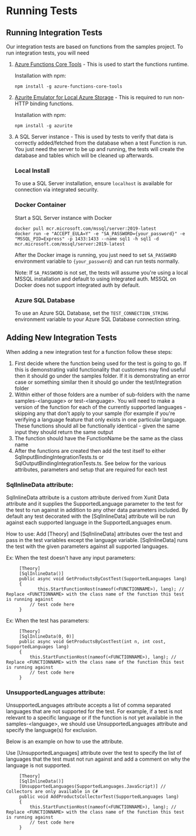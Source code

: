 # Running Tests

## Running Integration Tests
Our integration tests are based on functions from the samples project. To run integration tests, you will need
1. [Azure Functions Core Tools](https://docs.microsoft.com/azure/azure-functions/functions-run-local#install-the-azure-functions-core-tools) - This is used to start the functions runtime.

   Installation with npm:
   ```
   npm install -g azure-functions-core-tools
   ```
2. [Azurite Emulator for Local Azure Storage](https://docs.microsoft.com/azure/storage/common/storage-use-azurite?tabs=npm#install-and-run-azurite) - This is required to run non-HTTP binding functions.

   Installation with npm:
   ```
   npm install -g azurite
   ```
3. A SQL Server instance - This is used by tests to verify that data is correctly added/fetched from the database when a test Function is run. You just need the server to be up and running, the tests will create the database and tables which will be cleaned up afterwards.

     ### Local Install
     To use a SQL Server installation, ensure `localhost` is available for connection via integrated security.

     ### Docker Container
     Start a SQL Server instance with Docker
     ```
     docker pull mcr.microsoft.com/mssql/server:2019-latest
     docker run -e "ACCEPT_EULA=Y" -e "SA_PASSWORD={your_password}" -e "MSSQL_PID=Express" -p 1433:1433 --name sql1 -h sql1 -d mcr.microsoft.com/mssql/server:2019-latest
     ```
     After the Docker image is running, you just need to set `SA_PASSWORD` environment variable to `{your_password}` and can run tests normally.

     Note: If `SA_PASSWORD` is not set, the tests will assume you're using a local MSSQL installation and default to using integrated auth. MSSQL on Docker does not support integrated auth by default.

     ### Azure SQL Database
     To use an Azure SQL Database, set the `TEST_CONNECTION_STRING` environment variable to your Azure SQL Database connection string.

 ## Adding New Integration Tests
   When adding a new integration test for a function follow these steps:

   1. First decide where the function being used for the test is going to go. If this is demonstrating valid functionality that customers may find useful then it should go under the samples folder. If it is demonstrating an error case or something similar then it should go under the test/Integration folder
   2. Within either of those folders are a number of sub-folders with the name samples-\<language> or test-\<language>. You will need to make a version of the function for each of the currently supported languages - skipping any that don't apply to your sample (for example if you're verifying a language feature that only exists in one particular language. These functions should all be functionally identical - given the same input they should return the same output
   3. The function should have the FunctionName be the same as the class name
   4. After the functions are created then add the test itself to either SqlInputBindingIntegrationTests.ts or SqlOutputBindingIntegrationTests.ts. See below for the various attributes, parameters and setup that are required for each test

   ### SqlInlineData attribute:

   SqlInlineData attribute is a custom attribute derived from Xunit Data attribute and it supplies the SupportedLanguage parameter to the test for the test to run against in addition to any other data parameters included. By default any test decorated with the [SqlInlineData] attribute will be run against each supported language in the SupportedLanguages enum.

   How to use: Add [Theory] and [SqlInlineData] attributes over the test and pass in the test variables except the language variable.
     [SqlInlineData] runs the test with the given parameters against all supported languages.

   Ex: When the test doesn't have any input parameters:
   ```
        [Theory]
        [SqlInlineData()]
        public async void GetProductsByCostTest(SupportedLanguages lang)
        {
               this.StartFunctionHost(nameof(<FUNCTIONNAME>), lang); // Replace <FUNCTIONNAME> with the class name of the function this test is running against
            // test code here
        }
   ```  
   Ex: When the test has parameters:

   ```
        [Theory]
        [SqlInlineData(0, 0)]
        public async void GetProductsByCostTest(int n, int cost, SupportedLanguages lang)
        {
            this.StartFunctionHost(nameof(<FUNCTIONNAME>), lang); // Replace <FUNCTIONNAME> with the class name of the function this test is running against
            // test code here
        }
   ```

   ### UnsupportedLanguages attribute:

   UnsupportedLanguages attribute accepts a list of comma separated languages that are not supported for the test. For example, if a test is not relevant to a specific language or if the function is not yet available in the samples-\<language>, we should use UnsupportedLanguages attribute and specify the language(s) for exclusion.

   Below is an example on how to use the attribute.

   Use [UnsupportedLanguages] attribute over the test to specify the list of languages that the test must not run against  and add a comment on why the language is not supported.

   ```
        [Theory]
        [SqlInlineData()]
        [UnsupportedLanguages(SupportedLanguages.JavaScript)] // Collectors are only available in C#
        public void AddProductsCollectorTest(SupportedLanguages lang)
        {
            this.StartFunctionHost(nameof(<FUNCTIONNAME>), lang); // Replace <FUNCTIONNAME> with the class name of the function this test is running against
            // test code here
        }
   ```